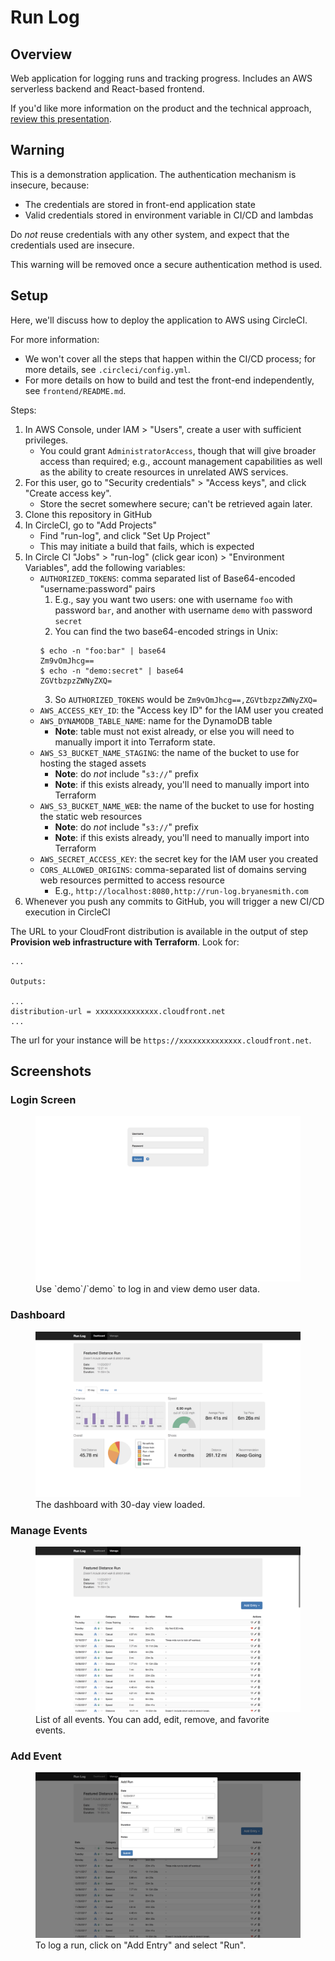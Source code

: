# Run Log

## Overview
Web application for logging runs and tracking progress. Includes an AWS serverless backend and React-based frontend.

If you'd like more information on the product and the technical approach,  [review this presentation](https://docs.google.com/presentation/d/1A99DvfPVWyc-2TcBnq0_8jJZ-GgUx-0bhkbwZQlP6-s).

## Warning

This is a demonstration application. The authentication mechanism is insecure, because:

* The credentials are stored in front-end application state
* Valid credentials stored in environment variable in CI/CD and lambdas

Do _not_ reuse credentials with any other system, and expect that the credentials used are insecure.

This warning will be removed once a secure authentication method is used.

## Setup

Here, we'll discuss how to deploy the application to AWS using CircleCI.

For more information:
* We won't cover all the steps that happen within the CI/CD process; for more details, see `.circleci/config.yml`.
* For more details on how to build and test the front-end independently, see `frontend/README.md`.

Steps:

1. In AWS Console, under IAM > "Users", create a user with sufficient privileges.
    - You could grant `AdministratorAccess`, though that will give broader access than required; e.g., account management capabilities as well as the ability to create resources in unrelated AWS services.
2. For this user, go to "Security credentials" > "Access keys", and click "Create access key".
    - Store the secret somewhere secure; can't be retrieved again later.
3. Clone this repository in GitHub
4. In CircleCI, go to "Add Projects"
    - Find "run-log", and click "Set Up Project"
    - This may initiate a build that fails, which is expected
5. In Circle CI "Jobs" > "run-log" (click gear icon) > "Environment Variables", add the following variables:
    - `AUTHORIZED_TOKENS`: comma separated list of Base64-encoded "username:password" pairs
      1. E.g., say you want two users: one with username `foo` with password `bar`, and another with username `demo` with password `secret`
      2. You can find the two base64-encoded strings in Unix:
      ```
      $ echo -n "foo:bar" | base64
      Zm9vOmJhcg==
      $ echo -n "demo:secret" | base64
      ZGVtbzpzZWNyZXQ=
      ```
      3. So `AUTHORIZED_TOKENS` would be `Zm9vOmJhcg==,ZGVtbzpzZWNyZXQ=`
    - `AWS_ACCESS_KEY_ID`: the "Access key ID" for the IAM user you created
    - `AWS_DYNAMODB_TABLE_NAME`: name for the DynamoDB table
        - **Note**: table must not exist already, or else you will need to manually import it into Terraform state.
    - `AWS_S3_BUCKET_NAME_STAGING`: the name of the bucket to use for hosting the staged assets
        - **Note**: do _not_ include "`s3://`" prefix
        - **Note**: if this exists already, you'll need to manually import into Terraform
    - `AWS_S3_BUCKET_NAME_WEB`: the name of the bucket to use for hosting the static web resources
        - **Note**: do _not_ include "`s3://`" prefix
        - **Note**: if this exists already, you'll need to manually import into Terraform
    - `AWS_SECRET_ACCESS_KEY`: the secret key for the IAM user you created
    - `CORS_ALLOWED_ORIGINS`: comma-separated list of domains serving web resources permitted to access resource
        - E.g., `http://localhost:8080,http://run-log.bryanesmith.com`
6. Whenever you push any commits to GitHub, you will trigger a new CI/CD execution in CircleCI

The URL to your CloudFront distribution is available in the output of step **Provision web infrastructure with Terraform**. Look for:

```
...

Outputs:

...
distribution-url = xxxxxxxxxxxxxx.cloudfront.net
...
```

The url for your instance will be `https://xxxxxxxxxxxxxx.cloudfront.net`.

## Screenshots

### Login Screen

<figure>
  <kbd>
    <img src="./images/0.png">
  </kbd>
  <figcaption>Use `demo`/`demo` to log in and view demo user data.</figcaption>
</figure>

### Dashboard

<figure>
  <kbd>
    <img src="./images/1.png">
  </kbd>
  <figcaption>The dashboard with 30-day view loaded.</figcaption>
</figure>

### Manage Events

<figure>
  <kbd>
    <img src="./images/2.png">
  </kbd>
  <figcaption>List of all events. You can add, edit, remove, and favorite events.</figcaption>
</figure>

### Add Event

<figure>
  <kbd>
    <img src="./images/3.png">
  </kbd>
  <figcaption>To log a run, click on "Add Entry" and select "Run".</figcaption>
</figure>
